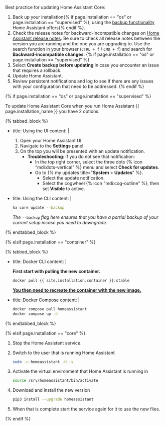 Best practice for updating Home Assistant Core:

1. Back up your installation{% if page.installation == "os" or page.installation == "supervised" %}, using the [backup functionality](/common-tasks/general/#backups) Home Assistant offers{% endif %}.
2. Check the release notes for backward-incompatible changes on [Home Assistant release notes](/blog/categories/core/). Be sure to check all release notes between the version you are running and the one you are upgrading to. Use the search function in your browser (`CTRL + f` / `CMD + f`) and search for **Backward-incompatible changes**.
{% if page.installation == "os" or page.installation == "supervised" %}
3. Select **Create backup before updating** in case you encounter an issue that requires a rollback.
4. Update Home Assistant.
5. Review persistent notifications and log to see if there are any issues with your configuration that need to be addressed.
{% endif %}

{% if page.installation == "os" or page.installation == "supervised" %}

To update Home Assistant Core when you run Home Assistant {{ page.installation_name }} you have 2 options.

{% tabbed_block %}

- title: Using the UI
  content: |

    1. Open your Home Assistant UI.
    2. Navigate to the **Settings** panel.
    3. On the top you will be presented with an update notification.
       - **Troubleshooting**: If you do not see that notification:
         - In the top right corner, select the three dots {% icon "mdi:dots-vertical" %} menu and select **Check for updates**.
         - Go to {% my updates title="**System** > **Updates**" %}.
           - Select the update notification.
           - Select the cogwheel {% icon "mdi:cog-outline" %}, then set **Visible** to active.

- title: Using the CLI
  content: |

    ```bash
    ha core update --backup
    ```

    _The_ `--backup` _flag here ensures that you have a partial backup of your current setup incase you need to downgrade._

{% endtabbed_block %}

{% elsif page.installation == "container" %}

{% tabbed_block %}

- title: Docker CLI
  content: |

    **First start with pulling the new container.**

    ```bash
    docker pull {{ site.installation.container }}:stable
    ```

    **[You then need to recreate the container with the new image.](/installation/linux#install-home-assistant-container)**

- title: Docker Compose
  content: |

    ```bash
    docker compose pull homeassistant
    docker compose up -d
    ```

{% endtabbed_block %}

{% elsif page.installation == "core" %}

1. Stop the Home Assistant service.

2. Switch to the user that is running Home Assistant

    ```bash
    sudo -u homeassistant -H -s
    ```

3. Activate the virtual environment that Home Assistant is running in

    ```bash
    source /srv/homeassistant/bin/activate
    ```

4. Download and install the new version

    ```bash
    pip3 install --upgrade homeassistant
    ```

5. When that is complete start the service again for it to use the new files.

{% endif %}
